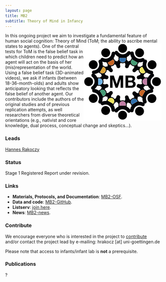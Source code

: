 ```yaml
---
layout: page
title: MB2
subtitle: Theory of Mind in Infancy
---
```


<!--
To-do:
- grant from germany?
- check status; where the registred report is archived?
- add collaborators map.
-->

In this ongoing project we aim to investigate a fundamental feature of human social cognition: Theory of Mind (ToM; the ability to ascribe mental states to agents). <img style="float: right;" src="/assets/img/placeholder.png"> One of the central tests for ToM is the false belief task in which children need to predict how an agent will act on the basis of her (mis)representation of the world. Using a false belief task (3D-animated videos), we ask if infants (between 18-36-month-olds) and adults show anticipatory looking that reflects the false belief of another agent. Our contributors include the authors of the original studies and of previous replication attempts, as well researchers from diverse theoretical orientations (e.g., nativist and core knowledge, dual process, conceptual change and skeptics…).

### Leads
[Hannes Rakoczy](https://www.psych.uni-goettingen.de/en/development/team/rakoczy-hannes)

### Status
Stage 1 Registered Report under revision.

### Links
* **Materials, Protocols, and Documentation**: [MB2-OSF](https://osf.io/jmuvd/).
* **Data and code**: [MB2-GitHub](https://github.com/manybabies/mb2-analysis).
* **Listserv**: [join here](https://mailman.stanford.edu/mailman/listinfo/manybabies2).
* **News**: [MB2-news]({{site.baseurl}}/tags/#MB2).

### Contribute
We encourage everyone who is interested in the project to [contribute]({{site.baseurl}}/sign_up_log_in/) and/or contact the project lead by e-mailing: hrakocz [at] uni-goettingen.de

Please note that access to infants/infant lab is **not** a prerequisite.

### Publications
?
